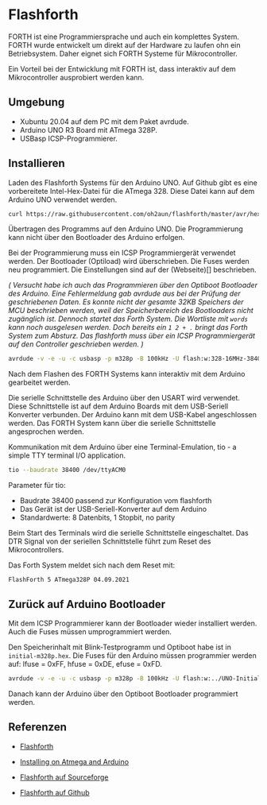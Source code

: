 ﻿# Flashforth

FORTH ist eine Programmiersprache und auch ein komplettes System.
FORTH wurde entwickelt um direkt auf der Hardware zu laufen ohn ein Betriebsystem.
Daher eignet sich FORTH Systeme für Mikrocontroller.

Ein Vorteil bei der Entwicklung mit FORTH ist,
dass interaktiv auf dem Mikrocontroller ausprobiert werden kann.


## Umgebung

- Xubuntu 20.04 auf dem PC mit dem Paket avrdude.
- Arduino UNO R3 Board mit ATmega 328P.
- USBasp ICSP-Programmierer.

## Installieren

Laden des Flashforth Systems für den Arduino UNO.
Auf Github gibt es eine vorbereitete Intel-Hex-Datei für die ATmega 328.
Diese Datei kann auf dem Arduino UNO verwendet werden.

```bash
curl https://raw.githubusercontent.com/oh2aun/flashforth/master/avr/hex/328-16MHz-38400.hex -o 328-16MHz-38400.hex
```

Übertragen des Programms auf den Arduino UNO.
Die Programmierung kann nicht über den Bootloader des Arduino erfolgen.

Bei der Programmierung muss ein ICSP Programmiergerät verwendet werden.
Der Bootloader (Optiload) wird überschrieben.
Die Fuses werden neu programmiert.
Die Einstellungen sind auf der (Webseite)[] beschrieben.

_(
Versucht habe ich auch das Programmieren über den Optiboot Bootloader des Arduino.
Eine Fehlermeldung gab avrdude aus bei der Prüfung der geschriebenen Daten.
Es konnte nicht der gesamte 32KB Speichers der MCU beschrieben werden,
weil der Speicherbereich des Bootloaders nicht zugänglich ist.
Dennoch startet das Forth System.
Die Wortliste mit `words` kann noch ausgelesen werden.
Doch bereits ein `1 2 + .` bringt das Forth System zum Absturz.
Das flashforth muss über ein ICSP Programmiergerät auf den Controller geschrieben werden.
)_

```bash
avrdude -v -e -u -c usbasp -p m328p -B 100kHz -U flash:w:328-16MHz-38400.hex -U efuse:w:0xff:m -U hfuse:w:0xdf:m -U lfuse:w:0xff:m
```

Nach dem Flashen des FORTH Systems kann interaktiv mit dem Arduino gearbeitet werden.

Die serielle Schnittstelle des Arduino über den USART wird verwendet.
Diese Schnittstelle ist auf dem Arduino Boards mit dem USB-Seriell Konverter verbunden.
Der Arduino kann mit dem USB-Kabel angeschlossen werden.
Das FORTH System kann über die serielle Schnittstelle angesprochen werden.

Kommunikation mit dem Arduino über eine Terminal-Emulation,
tio - a simple TTY terminal I/O application.

```bash
tio --baudrate 38400 /dev/ttyACM0
```

Parameter für tio:
- Baudrate 38400 passend zur Konfiguration vom flashforth
- Das Gerät ist der USB-Seriell-Konverter auf dem Arduino
- Standardwerte: 8 Datenbits, 1 Stopbit, no parity

Beim Start des Terminals wird die serielle Schnittstelle eingeschaltet.
Das DTR Signal von der seriellen Schnittstelle führt zum Reset des Mikrocontrollers.

Das Forth System meldet sich nach dem Reset mit:

```
FlashForth 5 ATmega328P 04.09.2021
```


## Zurück auf Arduino Bootloader

Mit dem ICSP Programmierer kann der Bootloader wieder installiert werden.
Auch die Fuses müssen umprogrammiert werden.

Den Speicherinhalt mit Blink-Testprogramm und Optiboot habe ist in `initial-m328p.hex`.
Die Fuses für den Arduino müssen programmier werden auf:
lfuse = 0xFF, hfuse = 0xDE, efuse = 0xFD.

```bash
avrdude -v -e -u -c usbasp -p m328p -B 100kHz -U flash:w:../UNO-Initial/initial-m328p.hex -U efuse:w:0xFD:m -U hfuse:w:0xDE:m -U lfuse:w:0xFF:m
```

Danach kann der Arduino über den Optiboot Bootloader programmiert werden.

## Referenzen

- [Flashforth](https://flashforth.com/)

- [Installing on Atmega and Arduino](https://flashforth.com/atmega.html)

- [Flashforth auf Sourceforge](http://flashforth.sourceforge.net)

- [Flashforth auf Github](https://github.com/oh2aun/flashforth)
